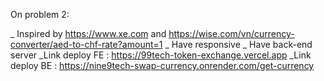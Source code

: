 On problem 2:

_ Inspired by https://www.xe.com and https://wise.com/vn/currency-converter/aed-to-chf-rate?amount=1
_ Have responsive
_ Have back-end server 
_Link deploy FE : https://99tech-token-exchange.vercel.app 
_Link deploy BE : https://nine9tech-swap-currency.onrender.com/get-currency
